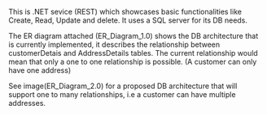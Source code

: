 This is .NET sevice (REST) which showcases basic functionalities like Create, Read, Update and delete. 
It uses a SQL server for its DB needs.

The ER diagram attached (ER_Diagram_1.0) shows the DB architecture that is currently implemented, it describes the relationship between customerDetais and AddressDetails tables.
The current relationship would mean that only a one to one relationship is possible. (A customer can only have one address)

See image(ER_Diagram_2.0) for a proposed DB architecture that will support one  to many relationships, i.e a customer can have multiple addresses.
